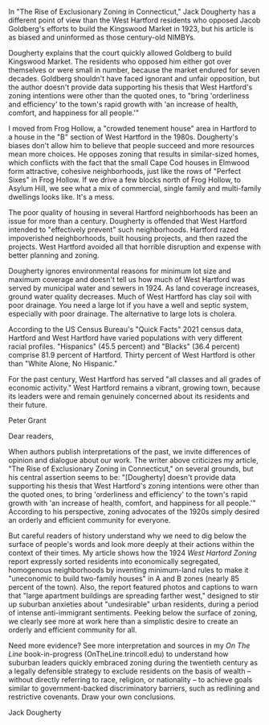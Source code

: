 In "The Rise of Exclusionary Zoning in Connecticut," Jack Dougherty has a different point of view than the West Hartford residents who opposed Jacob Goldberg's efforts to build the Kingswood Market in 1923, but his article is as biased and uninformed as those century-old NIMBYs.

Dougherty explains that the court quickly allowed Goldberg to build Kingswood Market. The residents who opposed him either got over themselves or were small in number, because the market endured for seven decades. Goldberg shouldn't have faced ignorant and unfair opposition, but the author doesn't provide data supporting his thesis that West Hartford's zoning intentions were other than the quoted ones, to "bring 'orderliness and efficiency' to the town's rapid growth with 'an increase of health, comfort, and happiness for all people.'"

I moved from Frog Hollow, a "crowded tenement house" area in Hartford to a house in the "B" section of West Hartford in the 1980s. Dougherty's biases don't allow him to believe that people succeed and more resources mean more choices. He opposes zoning that results in similar-sized homes, which conflicts with the fact that the small Cape Cod houses in Elmwood form attractive, cohesive neighborhoods, just like the rows of "Perfect Sixes" in Frog Hollow. If we drive a few blocks north of Frog Hollow, to Asylum Hill, we see what a mix of commercial, single family and multi-family dwellings looks like. It's a mess.

The poor quality of housing in several Hartford neighborhoods has been an issue for more than a century. Dougherty is offended that West Hartford intended to "effectively prevent" such neighborhoods. Hartford razed impoverished neighborhoods, built housing projects, and then razed the projects. West Hartford avoided all that horrible disruption and expense with better planning and zoning.

Dougherty ignores environmental reasons for minimum lot size and maximum coverage and doesn't tell us how much of West Hartford was served by municipal water and sewers in 1924. As land coverage increases, ground water quality decreases. Much of West Hartford has clay soil with poor drainage. You need a large lot if you have a well and septic system, especially with poor drainage. The alternative to large lots is cholera.

According to the US Census Bureau's "Quick Facts" 2021 census data, Hartford and West Hartford have varied populations with very different racial profiles. "Hispanics" (45.5 percent) and "Blacks" (36.4 percent) comprise 81.9 percent of Hartford. Thirty percent of West Hartford is other than "White Alone, No Hispanic."

For the past century, West Hartford has served "all classes and all grades of economic activity." West Hartford remains a vibrant, growing town, because its leaders were and remain genuinely concerned about its residents and their future.

Peter Grant

Dear readers,

When authors publish interpretations of the past, we invite differences of opinion and dialogue about our work. The writer above criticizes my article, "The Rise of Exclusionary Zoning in Connecticut," on several grounds, but his central assertion seems to be: "[Dougherty] doesn't provide data supporting his thesis that West Hartford's zoning intentions were other than the quoted ones, to bring 'orderliness and efficiency' to the town's rapid growth with 'an increase of health, comfort, and happiness for all people.'" According to his perspective, zoning advocates of the 1920s simply desired an orderly and efficient community for everyone.

But careful readers of history understand why we need to dig below the surface of people's words and look more deeply at their actions within the context of their times. My article shows how the 1924 _West Hartord Zoning_ report expressly sorted residents into economically segregated, homogenous neighborhoods by inventing minimum-land rules to make it "uneconomic to build two-family houses" in A and B zones (nearly 85 percent of the town). Also, the report featured photos and captions to warn that "large apartment buildings are spreading farther west," designed to stir up suburban anxieties about "undesirable" urban residents, during a period of intense anti-immigrant sentiments. Peeking below the surface of zoning, we clearly see more at work here than a simplistic desire to create an orderly and efficient community for all.

Need more evidence? See more interpretation and sources in my _On The Line_ book-in-progress (OnTheLine.trincoll.edu) to understand how suburban leaders quickly embraced zoning during the twentieth century as a legally defensible strategy to exclude residents on the basis of wealth – without directly referring to race, religion, or nationality – to achieve goals similar to government-backed discriminatory barriers, such as redlining and restrictive covenants. Draw your own conclusions.

Jack Dougherty